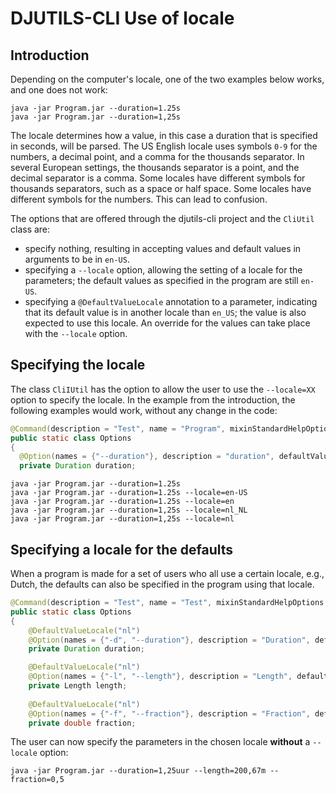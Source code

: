 # DJUTILS-CLI Use of locale

## Introduction

Depending on the computer's locale, one of the two examples below works, and one does not work:

```text
java -jar Program.jar --duration=1.25s
java -jar Program.jar --duration=1,25s
```

The locale determines how a value, in this case a duration that is specified in seconds, will be parsed. The US English locale uses symbols `0-9` for the numbers, a decimal point, and a comma for the thousands separator. In several European settings, the thousands separator is a point, and the decimal separator is a comma. Some locales have different symbols for thousands separators, such as a space or half space. Some locales have different symbols for the numbers. This can lead to confusion. 

The options that are offered through the djutils-cli project and the `CliUtil` class are:

- specify nothing, resulting in accepting values and default values in arguments to be in `en-US`.
- specifying a `--locale` option, allowing the setting of a locale for the parameters; the default values as specified in the program are still `en-US`.
- specifying a `@DefaultValueLocale` annotation to a parameter, indicating that its default value is in another locale than `en_US`; the value is also expected to use this locale. An override for the values can take place with the `--locale` option.


## Specifying the locale

The class `CliIUtil` has the option to allow the user to use the `--locale=XX` option to specify the locale. In the example from the introduction, the following examples would work, without any change in the code:

```java
@Command(description = "Test", name = "Program", mixinStandardHelpOptions = true, version = "1.0")
public static class Options
{
  @Option(names = {"--duration"}, description = "duration", defaultValue = "0.0s")
  private Duration duration;
```

```text
java -jar Program.jar --duration=1.25s
java -jar Program.jar --duration=1.25s --locale=en-US
java -jar Program.jar --duration=1.25s --locale=en
java -jar Program.jar --duration=1,25s --locale=nl_NL
java -jar Program.jar --duration=1,25s --locale=nl
```

## Specifying a locale for the defaults

When a program is made for a set of users who all use a certain locale, e.g., Dutch, the defaults can also be specified in the program using that locale.

```java
@Command(description = "Test", name = "Test", mixinStandardHelpOptions = true, version = "1.0")
public static class Options
{
    @DefaultValueLocale("nl")
    @Option(names = {"-d", "--duration"}, description = "Duration", defaultValue = "0,5s")
    private Duration duration;

    @DefaultValueLocale("nl")
    @Option(names = {"-l", "--length"}, description = "Length", defaultValue = "17,2m")
    private Length length;
    
    @DefaultValueLocale("nl")
    @Option(names = {"-f", "--fraction"}, description = "Fraction", defaultValue = "0,4")
    private double fraction;
```

The user can now specify the parameters in the chosen locale **without** a `--locale` option:

```text
java -jar Program.jar --duration=1,25uur --length=200,67m --fraction=0,5
```
